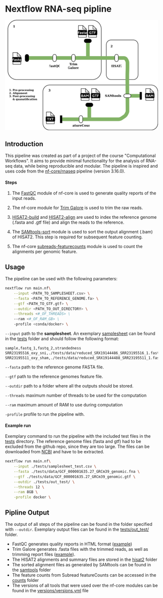 # Nextflow RNA-seq pipline
![pipline diagram](diagram.svg)
## Introduction
This pipeline was created as part of a project of the course "Computational Workflows". It aims to provide minimal functionality for the analysis of RNA-seq data, while being reproducible and modular. The pipeline is inspired and uses code from the [nf-core/rnaseq](https://nf-co.re/rnaseq/3.16.0/) pipeline (version 3.16.0).

#### Steps

1. The [FastQC](https://nf-co.re/modules/fastqc) module of nf-core is used to generate quality reports of the input reads.

2. The nf-core module for [Trim Galore](https://nf-co.re/modules/trimgalore) is used to trim the raw reads.

3. [HISAT2-build](https://nf-co.re/modules/hisat2_build) and [HISAT2-align](https://nf-co.re/modules/hisat2_align) are used to index the reference genome (.fasta and .gtf file) and align the reads to the reference.

4. The [SAMtools-sort](https://nf-co.re/modules/samtools_sort) module is used to sort the output alignment (.bam) of HISAT2. This step is required for subsequent feature counting.

5. The nf-core [subreads-featurecounts](https://nf-co.re/modules/subread_featurecounts) module is used to count the alignments per genomic feature.

## Usage

The pipeline can be used with the following parameters:

```bash
nextflow run main.nf\
    --input <PATH_TO_SAMPLESHEET.csv> \
    --fasta <PATH_TO_REFERENCE_GENOME.fa> \
    --gtf <PATH_TO_GTF.gtf> \
    --outdir <PATH_TO_OUT_DIRECTORY> \
    --threads <#_OF_THREADS> \
    --ram <#_OF_RAM_GB> \
    -profile <conda/docker> \
```

`--input` path to the __samplesheet__. An exemplary [samplesheet](tests/samplesheet_test.csv) can be found in the [tests](tests/) folder and should follow the following format:

```
sample,fastq_1,fastq_2,strandedness
SRR23195516_oxy_sni,./tests/data/reduced_SRX19144486_SRR23195516_1.fastq.gz,./tests/data/reduced_SRX19144486_SRR23195516_2.fastq.gz,auto
SRR23195511_oxy_sham,./tests/data/reduced_SRX19144488_SRR23195511_1.fastq.gz,./tests/data/reduced_SRX19144488_SRR23195511_2.fastq.gz,auto
```

`--fasta` path to the reference genome FASTA file.

`--gtf` path to the reference genomes feature file.

`--outdir` path to a folder where all the outputs should be stored.

`--threads` maximum number of threads to be used for the computation

`--ram` maximum amount of RAM to use during computation

`-profile` profile to run the pipeline with.

#### Example run
Exemplary command to run the pipeline with the included test files in the [tests](tests/) directory. The reference genome files (fasta and gtf) had to be excluded from the github repo, since they are too large. The files can be downloaded from [NCBI](https://www.ncbi.nlm.nih.gov/datasets/genome/GCF_000001635.27/) and have to be extracted.

```bash
nextflow run main.nf\
    --input ./tests/samplesheet_test.csv \
    --fasta ./tests/data/GCF_000001635.27_GRCm39_genomic.fna \
    --gtf ./tests/data/GCF_000001635.27_GRCm39_genomic.gtf \
    --outdir ./tests/out_test/ \
    --threads 12 \
    --ram 8GB \
    -profile docker \
```

## Pipline Output

The output of all steps of the pipeline can be found in the folder specified with `--outdir`. Exemplary output files can be found in the [tests/out_test/](tests/out_test/) folder.

* FastQC generates quality reports in HTML format ([example](tests/out_test/fastqc/SRR23195511_oxy_sham_1_fastqc.html))
* Trim Galore generates .fasta files with the trimmed reads, as well as trimming report files ([example](tests/out_test/trimgalore/)).
* The HISAT2 alignments and summary files are stored in the [hisat2](tests/out_test/hisat2/) folder
* The sorted alignment files as generated by SAMtools can be found in the [samtools](tests/out_test/samtools/) folder
* The feature counts from Subread featureCounts can be accessed in the [counts](tests/out_test/counts/) folder
* The versions of all tools that were used over the nf-core modules can be found in the [versions/versions.yml](tests/out_test/versions/versions.yml) file